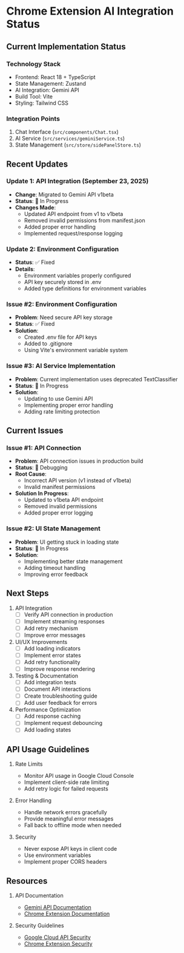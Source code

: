 # Chrome Extension AI Integration Status

## Current Implementation Status

### Technology Stack
- Frontend: React 18 + TypeScript
- State Management: Zustand
- AI Integration: Gemini API
- Build Tool: Vite
- Styling: Tailwind CSS

### Integration Points
1. Chat Interface (`src/components/Chat.tsx`)
2. AI Service (`src/services/geminiService.ts`)
3. State Management (`src/store/sidePanelStore.ts`)

## Recent Updates

### Update 1: API Integration (September 23, 2025)
- **Change**: Migrated to Gemini API v1beta
- **Status**: 🔄 In Progress
- **Changes Made**: 
  - Updated API endpoint from v1 to v1beta
  - Removed invalid permissions from manifest.json
  - Added proper error handling
  - Implemented request/response logging

### Update 2: Environment Configuration
- **Status**: ✅ Fixed
- **Details**: 
  - Environment variables properly configured
  - API key securely stored in .env
  - Added type definitions for environment variables

### Issue #2: Environment Configuration
- **Problem**: Need secure API key storage
- **Status**: ✅ Fixed
- **Solution**: 
  - Created .env file for API keys
  - Added to .gitignore
  - Using Vite's environment variable system

### Issue #3: AI Service Implementation
- **Problem**: Current implementation uses deprecated TextClassifier
- **Status**: 🔄 In Progress
- **Solution**: 
  - Updating to use Gemini API
  - Implementing proper error handling
  - Adding rate limiting protection

## Current Issues

### Issue #1: API Connection
- **Problem**: API connection issues in production build
- **Status**: 🔄 Debugging
- **Root Cause**: 
  - Incorrect API version (v1 instead of v1beta)
  - Invalid manifest permissions
- **Solution In Progress**: 
  - Updated to v1beta API endpoint
  - Removed invalid permissions
  - Added proper error logging

### Issue #2: UI State Management
- **Problem**: UI getting stuck in loading state
- **Status**: 🔄 In Progress
- **Solution**: 
  - Implementing better state management
  - Adding timeout handling
  - Improving error feedback

## Next Steps

1. API Integration
   - [ ] Verify API connection in production
   - [ ] Implement streaming responses
   - [ ] Add retry mechanism
   - [ ] Improve error messages

2. UI/UX Improvements
   - [ ] Add loading indicators
   - [ ] Implement error states
   - [ ] Add retry functionality
   - [ ] Improve response rendering

3. Testing & Documentation
   - [ ] Add integration tests
   - [ ] Document API interactions
   - [ ] Create troubleshooting guide
   - [ ] Add user feedback for errors

3. Performance Optimization
   - [ ] Add response caching
   - [ ] Implement request debouncing
   - [ ] Add loading states

## API Usage Guidelines

1. Rate Limits
   - Monitor API usage in Google Cloud Console
   - Implement client-side rate limiting
   - Add retry logic for failed requests

2. Error Handling
   - Handle network errors gracefully
   - Provide meaningful error messages
   - Fall back to offline mode when needed

3. Security
   - Never expose API keys in client code
   - Use environment variables
   - Implement proper CORS headers

## Resources

1. API Documentation
   - [Gemini API Documentation](https://cloud.google.com/vertex-ai/docs/generative-ai/model-reference/gemini)
   - [Chrome Extension Documentation](https://developer.chrome.com/docs/extensions/)

2. Security Guidelines
   - [Google Cloud API Security](https://cloud.google.com/security/api-security)
   - [Chrome Extension Security](https://developer.chrome.com/docs/extensions/mv3/security/)